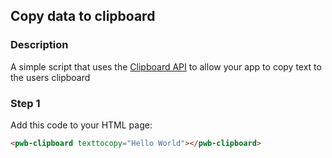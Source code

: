 <div id="headerDiv">

## Copy data to clipboard

</div>

<div id="contentContainer">
<div id="leftSide">
  
### Description
A simple script that uses the [Clipboard API](https://developer.mozilla.org/en-US/docs/Web/API/Clipboard_API) to allow your app to copy text to the users clipboard


</div>

<div id="rightSide">

### Step 1

Add this code to your HTML page: 

<div class="codeBlockHeader">
  <copy-button codeurl="https://raw.githubusercontent.com/pwa-builder/pwabuilder-snippits/master/src/clipboard/clipboard.html">
  </copy-button>
</div>

<div class="codeBlock">

```html
<pwb-clipboard texttocopy="Hello World"></pwb-clipboard> 
```

</div>

 



</div>
